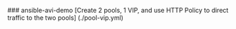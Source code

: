 ###   a n s i b l e - a v i - d e m o  [Create 2 pools, 1 VIP, and use HTTP Policy to direct traffic to the two pools] (./pool-vip.yml)